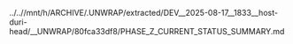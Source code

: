 ../..//mnt/h/ARCHIVE/.UNWRAP/extracted/DEV__2025-08-17__1833__host-duri-head/__UNWRAP/80fca33df8/PHASE_Z_CURRENT_STATUS_SUMMARY.md